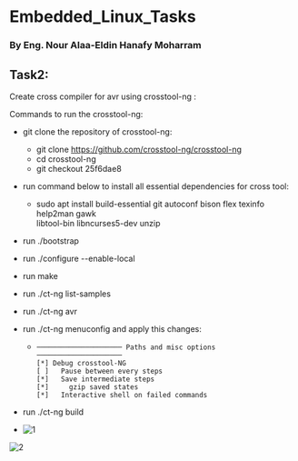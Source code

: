 # Embedded_Linux_Tasks



### By Eng. Nour Alaa-Eldin Hanafy Moharram

## Task2: 

Create cross compiler for avr using crosstool-ng :

Commands to run the crosstool-ng:

* git clone the repository of crosstool-ng:
  * git clone https://github.com/crosstool-ng/crosstool-ng
  * cd crosstool-ng
  * git checkout 25f6dae8
* run command below to install all essential dependencies for cross tool: 
  * sudo apt install build-essential git autoconf bison flex texinfo help2man gawk \
    libtool-bin libncurses5-dev unzip
* run ./bootstrap
* run ./configure --enable-local
* run make
* run ./ct-ng list-samples
* run ./ct-ng avr
* run ./ct-ng menuconfig and apply this changes:
  * ```
    ───────────────────── Paths and misc options ─────────────────────
    [*] Debug crosstool-NG
    [ ]   Pause between every steps
    [*]   Save intermediate steps
    [*]     gzip saved states
    [*]   Interactive shell on failed commands
    ```

* run ./ct-ng build

* ![1](/home/nourmoharram/GIT_REPO/Embedded_Linux/README.assets/avr-gcc-cross-compiler.png)

![2](/home/nourmoharram/GIT_REPO/Embedded_Linux/README.assets/x-tools.png)